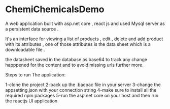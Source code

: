 # ChemiChemicalsDemo

A web application built with asp.net core , react js and used Mysql server as a persistent data source .

It's an interface for viewing a list of products , edit , delete and add product with its attributes , one of those attributes is the data sheet which is a downloadable file .

the datasheet saved in the database as base64 to track any change happpened for the content and to avoid missing urls further more.

Steps to run The application:

1-clone the project
2-back up the .bacpac file in your server
3-change the appsetting.json with your connection string
4-make sure to install all the required npm packages
5-run the asp.net core on your host and then run the reactjs UI application
